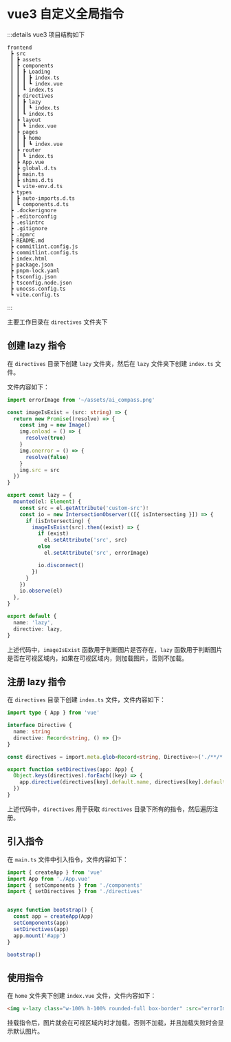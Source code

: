 # vue3 自定义全局指令

:::details vue3 项目结构如下
```
frontend
 ┣ src
 ┃ ┣ assets
 ┃ ┣ components
 ┃ ┃ ┣ Loading
 ┃ ┃ ┃ ┣ index.ts
 ┃ ┃ ┃ ┗ index.vue
 ┃ ┃ ┗ index.ts
 ┃ ┣ directives
 ┃ ┃ ┣ lazy
 ┃ ┃ ┃ ┗ index.ts
 ┃ ┃ ┗ index.ts
 ┃ ┣ layout
 ┃ ┃ ┗ index.vue
 ┃ ┣ pages
 ┃ ┃ ┣ home
 ┃ ┃ ┃ ┗ index.vue
 ┃ ┣ router
 ┃ ┃ ┗ index.ts
 ┃ ┣ App.vue
 ┃ ┣ global.d.ts
 ┃ ┣ main.ts
 ┃ ┣ shims.d.ts
 ┃ ┗ vite-env.d.ts
 ┣ types
 ┃ ┣ auto-imports.d.ts
 ┃ ┗ components.d.ts
 ┣ .dockerignore
 ┣ .editorconfig
 ┣ .eslintrc
 ┣ .gitignore
 ┣ .npmrc
 ┣ README.md
 ┣ commitlint.config.js
 ┣ commitlint.config.ts
 ┣ index.html
 ┣ package.json
 ┣ pnpm-lock.yaml
 ┣ tsconfig.json
 ┣ tsconfig.node.json
 ┣ unocss.config.ts
 ┗ vite.config.ts
```
:::

主要工作目录在 `directives` 文件夹下

## 创建 lazy 指令

在 `directives` 目录下创建 `lazy` 文件夹，然后在 `lazy` 文件夹下创建 `index.ts` 文件。

文件内容如下：

```ts
import errorImage from '~/assets/ai_compass.png'

const imageIsExist = (src: string) => {
  return new Promise((resolve) => {
    const img = new Image()
    img.onload = () => {
      resolve(true)
    }
    img.onerror = () => {
      resolve(false)
    }
    img.src = src
  })
}

export const lazy = {
  mounted(el: Element) {
    const src = el.getAttribute('custom-src')!
    const io = new IntersectionObserver(([{ isIntersecting }]) => {
      if (isIntersecting) {
        imageIsExist(src).then((exist) => {
          if (exist)
            el.setAttribute('src', src)
          else
            el.setAttribute('src', errorImage)

          io.disconnect()
        })
      }
    })
    io.observe(el)
  },
}

export default {
  name: 'lazy',
  directive: lazy,
}
```

上述代码中，`imageIsExist` 函数用于判断图片是否存在，`lazy` 函数用于判断图片是否在可视区域内，如果在可视区域内，则加载图片，否则不加载。

## 注册 lazy 指令

在 `directives` 目录下创建 `index.ts` 文件，文件内容如下：

```ts
import type { App } from 'vue'

interface Directive {
  name: string
  directive: Record<string, () => {}>
}

const directives = import.meta.glob<Record<string, Directive>>('./**/*.ts', { eager: true })

export function setDirectives(app: App) {
  Object.keys(directives).forEach((key) => {
    app.directive(directives[key].default.name, directives[key].default.directive)
  })
}
```

上述代码中，`directives` 用于获取 `directives` 目录下所有的指令，然后遍历注册。

## 引入指令

在 `main.ts` 文件中引入指令，文件内容如下：

```ts
import { createApp } from 'vue'
import App from './App.vue'
import { setComponents } from './components'
import { setDirectives } from './directives'


async function bootstrap() {
  const app = createApp(App)
  setComponents(app)
  setDirectives(app)
  app.mount('#app')
}

bootstrap()
```

## 使用指令

在 `home` 文件夹下创建 `index.vue` 文件，文件内容如下：

```html
<img v-lazy class="w-100% h-100% rounded-full box-border" :src="errorImage" :custom-src="image" />
```

挂载指令后，图片就会在可视区域内时才加载，否则不加载，并且加载失败时会显示默认图片。

